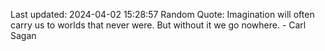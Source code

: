 Last updated: 2024-04-02 15:28:57
Random Quote: Imagination will often carry us to worlds that never were. But without it we go nowhere. - Carl Sagan